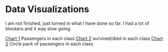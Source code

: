 # Data Visualizations

I am not finished, just turned in what I have done so far.  I had a lot of blockers and it was slow going.

[Chart 1](titanic-bar/index.html) Passengers in each class
[Chart 2](titanic-bar/index-2.html) survived/died in each class
[Chart 3](titanic-hierarchy/index.html) Circle pack of passengers in each class
